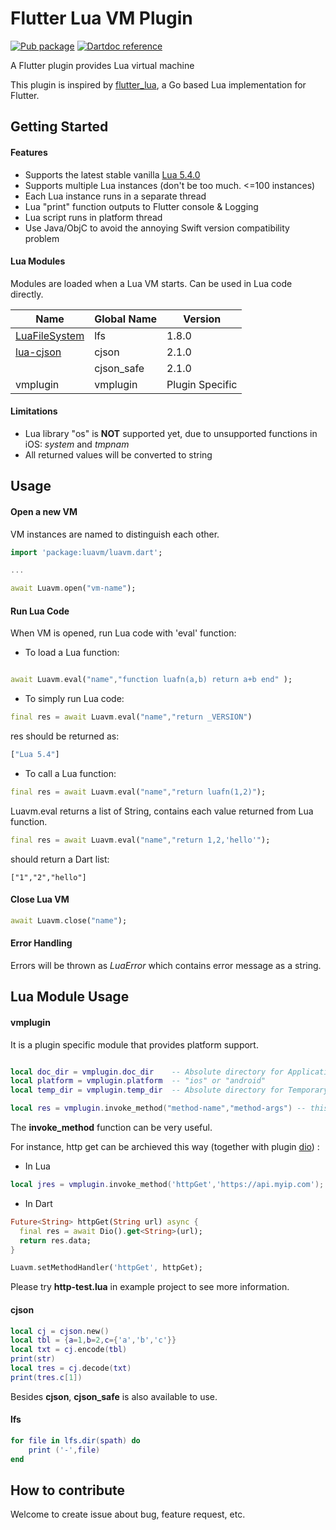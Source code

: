 Flutter Lua VM Plugin
=====================

[![Pub package](https://img.shields.io/pub/v/luavm.svg)](https://pub.dev/packages/luavm)
[![Dartdoc reference](https://img.shields.io/badge/dartdoc-reference-blue.svg)](https://pub.dev/documentation/luavm/latest/)

A Flutter plugin provides Lua virtual machine

This plugin is inspired by [flutter_lua](https://github.com/drydart/flutter_lua), a Go based Lua implementation for Flutter.

## Getting Started

#### Features

* Supports the latest stable vanilla [Lua 5.4.0](https://www.lua.org/manual/5.4/)
* Supports multiple Lua instances (don't be too much. <=100 instances)
* Each Lua instance runs in a separate thread
* Lua "print" function outputs to Flutter console & Logging
* Lua script runs in platform thread
* Use Java/ObjC to avoid the annoying Swift version compatibility problem

#### Lua Modules

Modules are loaded when a Lua VM starts. Can be used in Lua code directly.

| Name                                                         | Global Name | Version         |
| ------------------------------------------------------------ | ----------- | --------------- |
| [LuaFileSystem](http://keplerproject.github.io/luafilesystem/) | lfs         | 1.8.0           |
| [lua-cjson](https://www.kyne.com.au/~mark/software/lua-cjson.php) | cjson       | 2.1.0           |
|                                                              | cjson_safe  | 2.1.0           |
| vmplugin                                                     | vmplugin    | Plugin Specific |



#### Limitations

* Lua library  "os" is **NOT** supported yet, due to unsupported functions in iOS: _system_ and _tmpnam_
* All returned values will be converted to string

## Usage

#### Open a new VM

VM instances are named to distinguish each other.

```dart
import 'package:luavm/luavm.dart';

...

await Luavm.open("vm-name");
```


#### Run Lua Code

When VM is opened, run Lua code with 'eval' function:

* To load a Lua function:

```dart

await Luavm.eval("name","function luafn(a,b) return a+b end" );
```

* To simply run Lua code:

```dart
final res = await Luavm.eval("name","return _VERSION")
```

res should be returned as:

```dart
["Lua 5.4"]
```


* To call a Lua function:

```dart
final res = await Luavm.eval("name","return luafn(1,2)");
```


Luavm.eval returns a list of String,  contains each value returned from Lua function.


```dart
final res = await Luavm.eval("name","return 1,2,'hello'");
```

should return a Dart list:

`["1","2","hello"]`

#### Close Lua VM

```dart
await Luavm.close("name");
```


#### Error Handling

Errors will be thrown as _LuaError_ which contains error message as a string.

## Lua Module Usage

#### vmplugin

It is a plugin specific module that provides platform support.

```lua

local doc_dir = vmplugin.doc_dir	-- Absolute directory for Application Document 
local platform = vmplugin.platform  -- "ios" or "android"
local temp_dir = vmplugin.temp_dir  -- Absolute directory for Temporary files, corresponding to Temporary Directory of iOS and CacheDir of Android

local res = vmplugin.invoke_method("method-name","method-args")	-- this will invoke a Method Channel call, can be handled by Dart/Other Flutter plugins, currently only support pure string arguments

```

The __invoke\_method__ function can be very useful. 

For instance,  http get can be archieved this way (together with plugin [dio](https://pub.dev/packages/dio)) :

* In Lua

```lua
local jres = vmplugin.invoke_method('httpGet','https://api.myip.com');
```



* In Dart

```dart
Future<String> httpGet(String url) async {
  final res = await Dio().get<String>(url);
  return res.data;
}

Luavm.setMethodHandler('httpGet', httpGet);
```

Please try __http-test.lua__ in example project to see more information.

#### cjson

```lua
local cj = cjson.new()
local tbl = {a=1,b=2,c={'a','b','c'}}
local txt = cj.encode(tbl)
print(str)
local tres = cj.decode(txt)
print(tres.c[1])
```

Besides __cjson__, __cjson\_safe__ is also available to use.



#### lfs

```lua
for file in lfs.dir(spath) do
    print ('-',file)
end
```



## How to contribute

Welcome to create issue about bug, feature request, etc.

